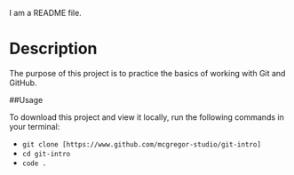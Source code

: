 I am a README file.

# Description

The purpose of this project is to practice the basics of working with Git and GitHub.

##Usage 

To download this project and view it locally, run the following commands in your terminal: 

- `git clone [https://www.github.com/mcgregor-studio/git-intro]`
- `cd git-intro`
- `code .`
